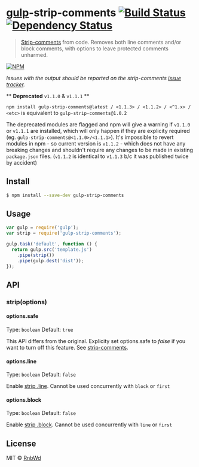 # [gulp](http://gulpjs.com)-strip-comments [![Build Status](https://img.shields.io/travis/RnbWd/gulp-strip-comments.svg?style=flat-square)](https://travis-ci.org/RnbWd/gulp-strip-comments) [![Dependency Status](https://img.shields.io/david/RnbWd/gulp-strip-comments.svg?style=flat-square)](https://david-dm.org/RnbWd/gulp-strip-comments)

> [Strip-comments](https://github.com/jonschlinkert/strip-comments) from code. Removes both line comments and/or block comments, with options to leave protected comments unharmed.

[![NPM](https://nodei.co/npm-dl/gulp-strip-comments.png)](https://nodei.co/npm/gulp-strip-comments/)

*Issues with the output should be reported on the strip-comments [issue tracker](https://github.com/jonschlinkert/strip-comments/issues).*

** __Deprecated__ `v1.1.0` & `v1.1.1` **

`npm install gulp-strip-comments@latest / <1.1.3> / <1.1.2> / <^1.x> / <etc>` is equivalent to `gulp-strip-comments@1.0.2`

The deprecated modules are flagged and npm will give a warning if `v1.1.0` or `v1.1.1` are installed, which will only happen if they are explicity required (eg. `gulp-strip-comments@<1.1.0>/<1.1.1>`). It's impossible to revert modules in npm - so current version is `v1.1.2` - which does not have any breaking changes and shouldn't require any changes to be made in existing `package.json` files. (`v1.1.2` is identical to `v1.1.3` b/c it was published twice by accident)

## Install

```sh
$ npm install --save-dev gulp-strip-comments
```

## Usage

```js
var gulp = require('gulp');
var strip = require('gulp-strip-comments');

gulp.task('default', function () {
  return gulp.src('template.js')
    .pipe(strip())
    .pipe(gulp.dest('dist'));
});
```

## API

### strip(options)

#### options.safe

Type: `boolean`
Default: `true`

This API differs from the original. Explicity set options.safe to *false* if you want to turn off this feature. See [strip-comments](https://github.com/jonschlinkert/strip-comments#usage).

#### options.line

Type: `boolean`
Default: `false`

Enable [strip .line](https://github.com/jonschlinkert/strip-comments#line). Cannot be used concurrently with `block` or `first`

#### options.block

Type: `boolean`
Default: `false`

Enable [strip .block](https://github.com/jonschlinkert/strip-comments#block). Cannot be used concurrently with `line` or `first`

## License

MIT © [RnbWd](https://github.com/RnbWd)
